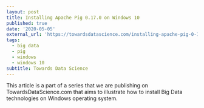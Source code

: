 ```yaml
---
layout: post
title: Installing Apache Pig 0.17.0 on Windows 10
published: true
date: '2020-05-05'
external_url: 'https://towardsdatascience.com/installing-apache-pig-0-17-0-on-windows-10-7b19ce61900d'
tags:
  - big data
  - pig
  - windows
  - windows 10
subtitle: Towards Data Science
---
```

This article is a part of a series that we are publishing on TowardsDataScience.com that aims to illustrate how to install Big Data technologies on Windows operating system.
